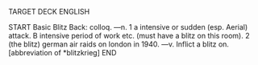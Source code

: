 TARGET DECK
ENGLISH

START
Basic
Blitz
Back: colloq. —n. 1 a intensive or sudden (esp. Aerial) attack. B intensive period of work etc. (must have a blitz on this room). 2 (the blitz) german air raids on london in 1940. —v. Inflict a blitz on. [abbreviation of *blitzkrieg]
END
